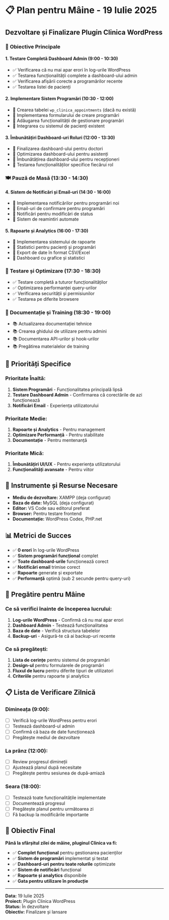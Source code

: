 # 📋 Plan pentru Mâine - 19 Iulie 2025
## Dezvoltare și Finalizare Plugin Clinica WordPress

### 🎯 **Obiective Principale**

#### 1. **Testare Completă Dashboard Admin** (9:00 - 10:30)
- ✅ Verificarea că nu mai apar erori în log-urile WordPress
- ✅ Testarea funcționalității complete a dashboard-ului admin
- ✅ Verificarea afișării corecte a programărilor recente
- ✅ Testarea listei de pacienți

#### 2. **Implementare Sistem Programări** (10:30 - 12:00)
- 🔧 Crearea tabelei `wp_clinica_appointments` (dacă nu există)
- 🔧 Implementarea formularului de creare programări
- 🔧 Adăugarea funcționalității de gestionare programări
- 🔧 Integrarea cu sistemul de pacienți existent

#### 3. **Îmbunătățiri Dashboard-uri Roluri** (12:00 - 13:30)
- 🔧 Finalizarea dashboard-ului pentru doctori
- 🔧 Optimizarea dashboard-ului pentru asistenți
- 🔧 Îmbunătățirea dashboard-ului pentru recepționeri
- 🔧 Testarea funcționalităților specifice fiecărui rol

### 🍽️ **Pauză de Masă** (13:30 - 14:30)

#### 4. **Sistem de Notificări și Email-uri** (14:30 - 16:00)
- 🔧 Implementarea notificărilor pentru programări noi
- 🔧 Email-uri de confirmare pentru programări
- 🔧 Notificări pentru modificări de status
- 🔧 Sistem de reamintiri automate

#### 5. **Rapoarte și Analytics** (16:00 - 17:30)
- 🔧 Implementarea sistemului de rapoarte
- 🔧 Statistici pentru pacienți și programări
- 🔧 Export de date în format CSV/Excel
- 🔧 Dashboard cu grafice și statistici

### 🧪 **Testare și Optimizare** (17:30 - 18:30)
- ✅ Testare completă a tuturor funcționalităților
- ✅ Optimizarea performanței query-urilor
- ✅ Verificarea securității și permisiunilor
- ✅ Testarea pe diferite browsere

### 📝 **Documentație și Training** (18:30 - 19:00)
- 📚 Actualizarea documentației tehnice
- 📚 Crearea ghidului de utilizare pentru admini
- 📚 Documentarea API-urilor și hook-urilor
- 📚 Pregătirea materialelor de training

## 🎯 **Priorități Specifice**

### **Prioritate Înaltă:**
1. **Sistem Programări** - Funcționalitatea principală lipsă
2. **Testare Dashboard Admin** - Confirmarea că corectările de azi funcționează
3. **Notificări Email** - Experiența utilizatorului

### **Prioritate Medie:**
1. **Rapoarte și Analytics** - Pentru management
2. **Optimizare Performanță** - Pentru stabilitate
3. **Documentație** - Pentru mentenanță

### **Prioritate Mică:**
1. **Îmbunătățiri UI/UX** - Pentru experiența utilizatorului
2. **Funcționalități avansate** - Pentru viitor

## 🔧 **Instrumente și Resurse Necesare**

- **Mediu de dezvoltare:** XAMPP (deja configurat)
- **Baza de date:** MySQL (deja configurat)
- **Editor:** VS Code sau editorul preferat
- **Browser:** Pentru testare frontend
- **Documentație:** WordPress Codex, PHP.net

## 📊 **Metrici de Succes**

- ✅ **0 erori** în log-urile WordPress
- ✅ **Sistem programări funcțional** complet
- ✅ **Toate dashboard-urile** funcționează corect
- ✅ **Notificări email** trimise corect
- ✅ **Rapoarte** generate și exportate
- ✅ **Performanță** optimă (sub 2 secunde pentru query-uri)

## 🚀 **Pregătire pentru Mâine**

### **Ce să verifici înainte de începerea lucrului:**
1. **Log-urile WordPress** - Confirmă că nu mai apar erori
2. **Dashboard Admin** - Testează funcționalitatea
3. **Baza de date** - Verifică structura tabelelor
4. **Backup-uri** - Asigură-te că ai backup-uri recente

### **Ce să pregătești:**
1. **Lista de cerințe** pentru sistemul de programări
2. **Design-ul** pentru formularele de programări
3. **Fluxul de lucru** pentru diferite tipuri de utilizatori
4. **Criteriile** pentru rapoarte și analytics

## 📋 **Lista de Verificare Zilnică**

### **Dimineața (9:00):**
- [ ] Verifică log-urile WordPress pentru erori
- [ ] Testează dashboard-ul admin
- [ ] Confirmă că baza de date funcționează
- [ ] Pregătește mediul de dezvoltare

### **La prânz (12:00):**
- [ ] Review progresul dimineții
- [ ] Ajustează planul după necesitate
- [ ] Pregătește pentru sesiunea de după-amiază

### **Seara (18:00):**
- [ ] Testează toate funcționalitățile implementate
- [ ] Documentează progresul
- [ ] Pregătește planul pentru următoarea zi
- [ ] Fă backup la modificările importante

## 🎉 **Obiectiv Final**

**Până la sfârșitul zilei de mâine, pluginul Clinica va fi:**
- ✅ **Complet funcțional** pentru gestionarea pacienților
- ✅ **Sistem de programări** implementat și testat
- ✅ **Dashboard-uri pentru toate rolurile** optimizate
- ✅ **Sistem de notificări** funcțional
- ✅ **Rapoarte și analytics** disponibile
- ✅ **Gata pentru utilizare în producție**

---

**Data:** 19 Iulie 2025  
**Proiect:** Plugin Clinica WordPress  
**Status:** În dezvoltare  
**Obiectiv:** Finalizare și lansare 